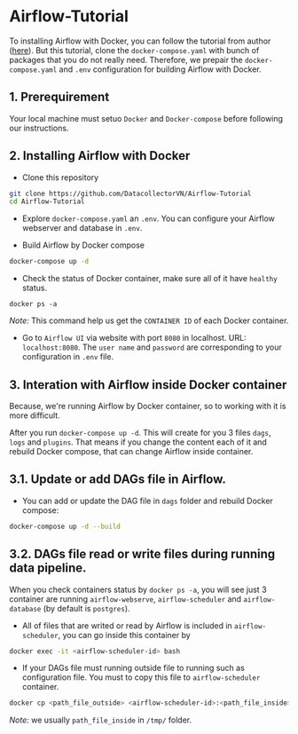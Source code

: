 # Airflow-Tutorial
To installing Airflow with Docker, you can follow the tutorial from author ([here](https://airflow.apache.org/docs/apache-airflow/stable/start/docker.html)). But this tutorial, clone the `docker-compose.yaml` with bunch of packages that you do not really need. Therefore, we prepair the `docker-compose.yaml` and `.env` configuration for building Airflow with Docker.

## 1. Prerequirement
Your local machine must setuo `Docker` and `Docker-compose` before following our instructions.

## 2. Installing Airflow with Docker
- Clone this repository
```bash
git clone https://github.com/DatacollectorVN/Airflow-Tutorial
cd Airflow-Tutorial
```

- Explore `docker-compose.yaml` an `.env`. You can configure your Airflow webserver and database in `.env`. 

- Build Airflow by Docker compose
```bash
docker-compose up -d
```

- Check the status of Docker container, make sure all of it have `healthy` status.
```
docker ps -a
```
*Note:* This command help us get the `CONTAINER ID` of each Docker container.

- Go to `Airflow UI` via website with port `8080` in localhost. URL: `localhost:8080`. The `user name` and `password` are corresponding to your configuration in `.env` file.

## 3. Interation with Airflow inside Docker container
Because, we're running Airflow by Docker container, so to working with it is more difficult.

After you run `docker-compose up -d`. This will create for you 3 files `dags`, `logs` and `plugins`. That means if you change the content each of it and rebuild Docker compose, that can change Airflow inside container.

## 3.1. Update or add DAGs file in Airflow.
- You can add or update the DAG file in `dags` folder and rebuild Docker compose:
```bash
docker-compose up -d --build
```

## 3.2. DAGs file read or write files during running data pipeline.
When you check containers status by `docker ps -a`, you will see just 3 container are running `airflow-webserve`, `airflow-scheduler` and `airflow-database` (by default is `postgres`).

- All of files that are writed or read by Airflow is included in `airflow-scheduler`, you can go inside this container by 
```bash
docker exec -it <airflow-scheduler-id> bash
```

- If your DAGs file must running outside file to running such as configuration file. You must to copy this file to `airflow-scheduler` container.
```bash
docker cp <path_file_outside> <airflow-scheduler-id>:<path_file_inside>
```

*Note:* we usually `path_file_inside` in `/tmp/` folder.
